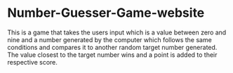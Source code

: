 # Number-Guesser-Game-website
This is a game that takes the users input which is a value between zero and nine and a number generated by the computer which follows the same conditions and compares it to another random target number generated. The value closest to the target number wins and a point is added to their respective score.
